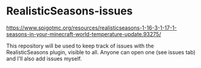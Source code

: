 # RealisticSeasons-issues

https://www.spigotmc.org/resources/realisticseasons-1-16-3-1-17-1-seasons-in-your-minecraft-world-temperature-update.93275/

This repository will be used to keep track of issues with the RealisticSeasons plugin, visible to all. 
Anyone can open one (see issues tab) and I'll also add issues myself.
